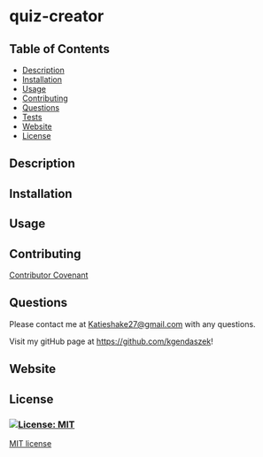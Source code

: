 # quiz-creator
## **Table of Contents**
* [Description](#Description)
* [Installation](#Installation)
* [Usage](#Usage)
* [Contributing](#Contributing)
* [Questions](#Questions)
* [Tests](#Tests)
* [Website](#Website)
* [License](#License)

## **Description**

## **Installation**
  

## **Usage**

## **Contributing**


[Contributor Covenant](https://img.shields.io/badge/Contributor%20Covenant-2.1-4baaaa.svg)


## **Questions**
Please contact me at Katieshake27@gmail.com with any questions.

Visit my gitHub page at https://github.com/kgendaszek!



## **Website**


## **License**
### [![License: MIT](https://img.shields.io/badge/License-MIT-yellow.svg)](https://opensource.org/licenses/MIT)

[MIT license](https://opensource.org/licenses/MIT)

